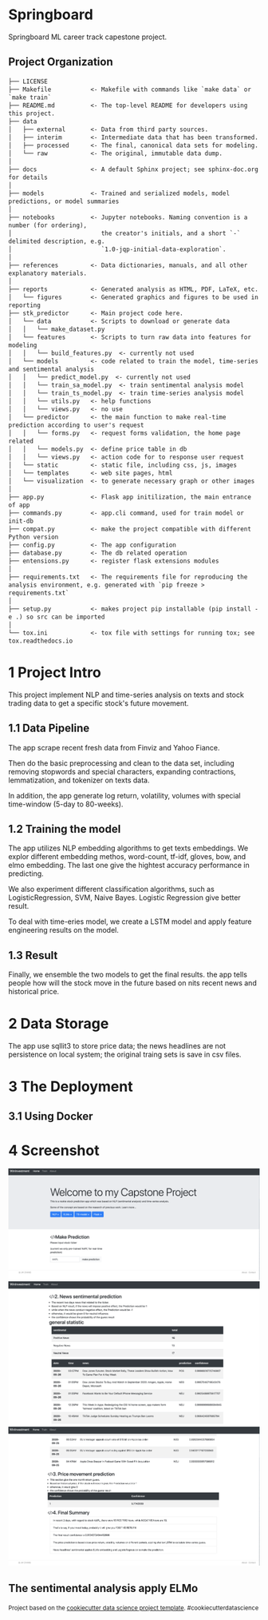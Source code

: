 Springboard
==============================

Springboard ML career track capestone project.

Project Organization
------------

    ├── LICENSE
    ├── Makefile           <- Makefile with commands like `make data` or `make train`
    ├── README.md          <- The top-level README for developers using this project.
    ├── data
    │   ├── external       <- Data from third party sources.
    │   ├── interim        <- Intermediate data that has been transformed.
    │   ├── processed      <- The final, canonical data sets for modeling.
    │   └── raw            <- The original, immutable data dump.
    │
    ├── docs               <- A default Sphinx project; see sphinx-doc.org for details
    │
    ├── models             <- Trained and serialized models, model predictions, or model summaries
    │
    ├── notebooks          <- Jupyter notebooks. Naming convention is a number (for ordering),
    │                         the creator's initials, and a short `-` delimited description, e.g.
    │                         `1.0-jqp-initial-data-exploration`.
    │
    ├── references         <- Data dictionaries, manuals, and all other explanatory materials.
    │
    ├── reports            <- Generated analysis as HTML, PDF, LaTeX, etc.
    │   └── figures        <- Generated graphics and figures to be used in reporting
    ├── stk_predictor      <- Main project code here.
    │   └── data           <- Scripts to download or generate data
    │   │   └── make_dataset.py
    │   └── features       <- Scripts to turn raw data into features for modeling
    │   │   └── build_features.py  <- currently not used     
    │   └── models         <- code related to train the model, time-series and sentimental analysis
    │   │   └── predict_model.py  <- currently not used  
    │   │   └── train_sa_model.py  <- train sentimental analysis model  
    │   │   └── train_ts_model.py  <- train time-series analysis model 
    │   │   └── utils.py   <- help functions
    │   │   └── views.py   <- no use 
    │   └── predictor      <- the main function to make real-time prediction according to user's request
    │   │   └── forms.py   <- request forms validation, the home page related
    │   │   └── models.py  <- define price table in db
    │   │   └── views.py   <- action code for to response user request
    │   └── static         <- static file, including css, js, images
    │   └── templates      <- web site pages, html
    │   └── visualization  <- to generate necessary graph or other images
    │
    ├── app.py             <- Flask app initilization, the main entrance of app
    ├── commands.py        <- app.cli command, used for train model or init-db
    ├── compat.py          <- make the project compatible with different Python version
    ├── config.py          <- The app configuration
    ├── database.py        <- The db related operation
    ├── entensions.py      <- register flask extensions modules
    │
    ├── requirements.txt   <- The requirements file for reproducing the analysis environment, e.g. generated with `pip freeze > requirements.txt`
    │
    ├── setup.py           <- makes project pip installable (pip install -e .) so src can be imported
    │
    └── tox.ini            <- tox file with settings for running tox; see tox.readthedocs.io

# 1 Project Intro

This project implement NLP and time-series analysis on texts and stock trading data to get a specific stock's future movement.

## 1.1 Data Pipeline

The app scrape recent fresh data from Finviz and Yahoo Fiance. 

Then do the basic preprocessing and clean to the data set, including removing stopwords and special characters, expanding contractions, lemmatization, and tokenizer on texts data. 

In addition, the app generate log return, volatility, volumes with special time-window (5-day to 80-weeks).

## 1.2 Training the model

The app utilizes NLP embedding algorithms to get texts embeddings. We explor different embedding methos, word-count, tf-idf, gloves, bow, and elmo embedding. The last one give the hightest accuracy performance in predicting.

We also experiment different classification algorithms, such as LogisticRegression, SVM, Naive Bayes. Logistic Regression give better result.

To deal with time-eries model, we create a LSTM model and apply feature engineering results on the model.

## 1.3 Result 

Finally, we ensemble the two models to get the final results. the app tells people how will the stock move in the future based on nits recent news and historical price.

# 2 Data Storage

The app use sqllit3 to store price data; the news headlines are not persistence on local system; the original traing sets is save in csv files.

# 3 The Deployment

## 3.1 Using Docker

# 4 Screenshot
![Alt text](reports/home.png?raw=true "Optional Title")
![Alt text](reports/prediction-1.png?raw=true "Optional Title")
![Alt text](reports/prediction-2.png?raw=true "Optional Title")

The sentimental analysis apply ELMo
--------

<p><small>Project based on the <a target="_blank" href="https://drivendata.github.io/cookiecutter-data-science/">cookiecutter data science project template</a>. #cookiecutterdatascience</small></p>
